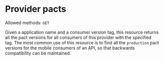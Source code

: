 # Provider pacts

Allowed methods: `GET`

Given a application name and a consumer version tag, this resource returns all the pact versions for all consumers of this provider with the specified tag. The most common use of this resource is to find all the `production` pact versions for the mobile consumers of an API, so that backwards compatibility can be maintained.
